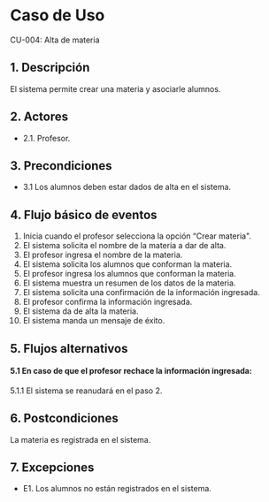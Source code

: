 # Caso de Uso
CU-004: Alta de materia

## 1. Descripción
El sistema permite crear una materia y asociarle alumnos.

## 2. Actores
- 2.1. Profesor.

## 3. Precondiciones
- 3.1 Los alumnos deben estar dados de alta en el sistema.

## 4. Flujo básico de eventos
1. Inicia cuando el profesor selecciona la opción “Crear materia".
2. El sistema solicita el nombre de la materia a dar de alta.
3. El profesor ingresa el nombre de la materia.
4. El sistema solicita los alumnos que conforman la materia.
5. El profesor ingresa los alumnos que conforman la materia.
6. El sistema muestra un resumen de los datos de la materia.
7. El sistema solicita una confirmación de la información ingresada.
8. El profesor confirma la información ingresada.
9. El sistema da de alta la materia.
10. El sistema manda un mensaje de éxito.

## 5. Flujos alternativos
#### 5.1 En caso de que el profesor rechace la información ingresada:
5.1.1 El sistema se reanudará en el paso 2.

## 6. Postcondiciones
La materia es registrada en el sistema.

## 7. Excepciones
- E1. Los alumnos no están registrados en el sistema.

